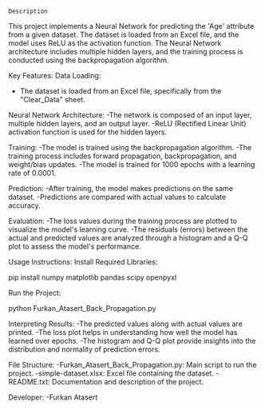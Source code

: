                                                                                 Description

This project implements a Neural Network for predicting the 'Age' attribute from a given dataset. The dataset is loaded from an Excel file, and the model uses ReLU as the activation function. The Neural Network architecture includes multiple hidden layers, and the training process is conducted using the backpropagation algorithm.

Key Features:
Data Loading:
- The dataset is loaded from an Excel file, specifically from the "Clear_Data" sheet.


Neural Network Architecture:
-The network is composed of an input layer, multiple hidden layers, and an output layer.
-ReLU (Rectified Linear Unit) activation function is used for the hidden layers.

Training:
-The model is trained using the backpropagation algorithm.
-The training process includes forward propagation, backpropagation, and weight/bias updates.
-The model is trained for 1000 epochs with a learning rate of 0.0001.

Prediction:
-After training, the model makes predictions on the same dataset.
-Predictions are compared with actual values to calculate accuracy.


Evaluation:
-The loss values during the training process are plotted to visualize the model's learning curve.
-The residuals (errors) between the actual and predicted values are analyzed through a histogram and a Q-Q plot to assess the model's performance.


Usage Instructions:
Install Required Libraries:

pip install numpy matplotlib pandas scipy openpyxl


Run the Project:

python Furkan_Atasert_Back_Propagation.py


Interpreting Results:
-The predicted values along with actual values are printed.
-The loss plot helps in understanding how well the model has learned over epochs.
-The histogram and Q-Q plot provide insights into the distribution and normality of prediction errors.

File Structure:
-Furkan_Atasert_Back_Propagation.py: Main script to run the project.
-simple-dataset.xlsx: Excel file containing the dataset.
-README.txt: Documentation and description of the project.

Developer:
-Furkan Atasert
